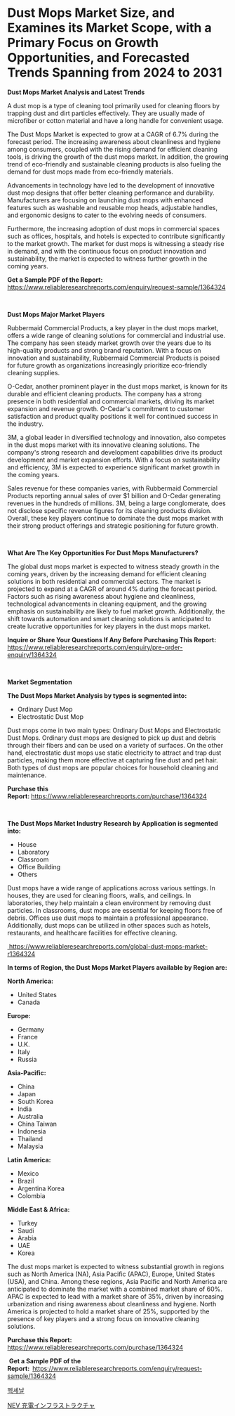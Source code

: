 <p><h1>Dust Mops Market Size, and Examines its Market Scope, with a Primary Focus on Growth Opportunities, and Forecasted Trends Spanning from 2024 to 2031</h1></p><p><strong>Dust Mops Market Analysis and Latest Trends</strong></p>
<p><p>A dust mop is a type of cleaning tool primarily used for cleaning floors by trapping dust and dirt particles effectively. They are usually made of microfiber or cotton material and have a long handle for convenient usage.</p><p>The Dust Mops Market is expected to grow at a CAGR of 6.7% during the forecast period. The increasing awareness about cleanliness and hygiene among consumers, coupled with the rising demand for efficient cleaning tools, is driving the growth of the dust mops market. In addition, the growing trend of eco-friendly and sustainable cleaning products is also fueling the demand for dust mops made from eco-friendly materials.</p><p>Advancements in technology have led to the development of innovative dust mop designs that offer better cleaning performance and durability. Manufacturers are focusing on launching dust mops with enhanced features such as washable and reusable mop heads, adjustable handles, and ergonomic designs to cater to the evolving needs of consumers.</p><p>Furthermore, the increasing adoption of dust mops in commercial spaces such as offices, hospitals, and hotels is expected to contribute significantly to the market growth. The market for dust mops is witnessing a steady rise in demand, and with the continuous focus on product innovation and sustainability, the market is expected to witness further growth in the coming years.</p></p>
<p><strong>Get a Sample PDF of the Report:&nbsp;</strong> <a href="https://www.reliableresearchreports.com/enquiry/request-sample/1364324">https://www.reliableresearchreports.com/enquiry/request-sample/1364324</a></p>
<p>&nbsp;</p>
<p><strong>Dust Mops Major Market Players</strong></p>
<p><p>Rubbermaid Commercial Products, a key player in the dust mops market, offers a wide range of cleaning solutions for commercial and industrial use. The company has seen steady market growth over the years due to its high-quality products and strong brand reputation. With a focus on innovation and sustainability, Rubbermaid Commercial Products is poised for future growth as organizations increasingly prioritize eco-friendly cleaning supplies.</p><p>O-Cedar, another prominent player in the dust mops market, is known for its durable and efficient cleaning products. The company has a strong presence in both residential and commercial markets, driving its market expansion and revenue growth. O-Cedar's commitment to customer satisfaction and product quality positions it well for continued success in the industry.</p><p>3M, a global leader in diversified technology and innovation, also competes in the dust mops market with its innovative cleaning solutions. The company's strong research and development capabilities drive its product development and market expansion efforts. With a focus on sustainability and efficiency, 3M is expected to experience significant market growth in the coming years.</p><p>Sales revenue for these companies varies, with Rubbermaid Commercial Products reporting annual sales of over $1 billion and O-Cedar generating revenues in the hundreds of millions. 3M, being a large conglomerate, does not disclose specific revenue figures for its cleaning products division. Overall, these key players continue to dominate the dust mops market with their strong product offerings and strategic positioning for future growth.</p></p>
<p>&nbsp;</p>
<p><strong>What Are The Key Opportunities For Dust Mops Manufacturers?</strong></p>
<p><p>The global dust mops market is expected to witness steady growth in the coming years, driven by the increasing demand for efficient cleaning solutions in both residential and commercial sectors. The market is projected to expand at a CAGR of around 4% during the forecast period. Factors such as rising awareness about hygiene and cleanliness, technological advancements in cleaning equipment, and the growing emphasis on sustainability are likely to fuel market growth. Additionally, the shift towards automation and smart cleaning solutions is anticipated to create lucrative opportunities for key players in the dust mops market.</p></p>
<p><strong>Inquire or Share Your Questions If Any Before Purchasing This Report:</strong> <a href="https://www.reliableresearchreports.com/enquiry/pre-order-enquiry/1364324">https://www.reliableresearchreports.com/enquiry/pre-order-enquiry/1364324</a></p>
<p>&nbsp;</p>
<p><strong>Market Segmentation</strong></p>
<p><strong>The Dust Mops Market Analysis by types is segmented into:</strong></p>
<p><ul><li>Ordinary Dust Mop</li><li>Electrostatic Dust Mop</li></ul></p>
<p><p>Dust mops come in two main types: Ordinary Dust Mops and Electrostatic Dust Mops. Ordinary dust mops are designed to pick up dust and debris through their fibers and can be used on a variety of surfaces. On the other hand, electrostatic dust mops use static electricity to attract and trap dust particles, making them more effective at capturing fine dust and pet hair. Both types of dust mops are popular choices for household cleaning and maintenance.</p></p>
<p><strong>Purchase this Report:&nbsp;</strong><a href="https://www.reliableresearchreports.com/purchase/1364324">https://www.reliableresearchreports.com/purchase/1364324</a></p>
<p>&nbsp;</p>
<p><strong>The Dust Mops Market Industry Research by Application is segmented into:</strong></p>
<p><ul><li>House</li><li>Laboratory</li><li>Classroom</li><li>Office Building</li><li>Others</li></ul></p>
<p><p>Dust mops have a wide range of applications across various settings. In houses, they are used for cleaning floors, walls, and ceilings. In laboratories, they help maintain a clean environment by removing dust particles. In classrooms, dust mops are essential for keeping floors free of debris. Offices use dust mops to maintain a professional appearance. Additionally, dust mops can be utilized in other spaces such as hotels, restaurants, and healthcare facilities for effective cleaning.</p></p>
<p><a href="https://www.reliableresearchreports.com/global-dust-mops-market-r1364324">&nbsp;https://www.reliableresearchreports.com/global-dust-mops-market-r1364324</a></p>
<p><strong>In terms of Region, the Dust Mops Market Players available by Region are:</strong></p>
<p>
    <p> <strong> North America: </strong>
        <ul>
            <li>United States</li>
            <li>Canada</li>
        </ul>
        </p> 
    <p> <strong> Europe: </strong>
        <ul>
            <li>Germany</li>
            <li>France</li>
            <li>U.K.</li>
            <li>Italy</li>
            <li>Russia</li>
        </ul>
        </p> 
    <p> <strong> Asia-Pacific: </strong>
        <ul>
            <li>China</li>
            <li>Japan</li>
            <li>South Korea</li>
            <li>India</li>
            <li>Australia</li>
            <li>China Taiwan</li>
            <li>Indonesia</li>
            <li>Thailand</li>
            <li>Malaysia</li>
        </ul>
        </p> 
    <p> <strong> Latin America: </strong>
        <ul>
            <li>Mexico</li>
            <li>Brazil</li>
            <li>Argentina Korea</li>
            <li>Colombia</li>
        </ul>
        </p> 
    <p> <strong> Middle East & Africa: </strong>
        <ul>
            <li>Turkey</li>
            <li>Saudi</li>
            <li>Arabia</li>
            <li>UAE</li>
            <li>Korea</li>
        </ul>
    </p>
    </p>
<p><p>The dust mops market is expected to witness substantial growth in regions such as North America (NA), Asia Pacific (APAC), Europe, United States (USA), and China. Among these regions, Asia Pacific and North America are anticipated to dominate the market with a combined market share of 60%. APAC is expected to lead with a market share of 35%, driven by increasing urbanization and rising awareness about cleanliness and hygiene. North America is projected to hold a market share of 25%, supported by the presence of key players and a strong focus on innovative cleaning solutions.</p></p>
<p><strong>Purchase this Report: </strong><a href="https://www.reliableresearchreports.com/purchase/1364324">https://www.reliableresearchreports.com/purchase/1364324</a></p>
<p>&nbsp;<strong>Get a Sample PDF of the Report:&nbsp;&nbsp;</strong><a href="https://www.reliableresearchreports.com/enquiry/request-sample/1364324">https://www.reliableresearchreports.com/enquiry/request-sample/1364324</a></p>
<p><strong></strong></p>
<p><p><a href="https://github.com/lzrvbyqzftro57/Market-Research-Report-List-2/blob/main/2929181149769.md">헥세날</a></p><p><a href="https://github.com/mohamedbakry57/Market-Research-Report-List-4/blob/main/5458645141943.md">NEV 充電インフラストラクチャ</a></p></p>